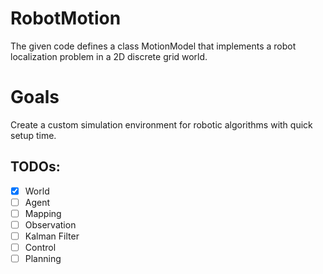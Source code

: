# RobotMotion
The given code defines a class MotionModel that implements a robot localization  problem in a 2D discrete grid world.

# Goals
Create a custom simulation environment for robotic algorithms with quick setup time.
## TODOs:
- [x] World 
- [ ] Agent
- [ ] Mapping
- [ ] Observation
- [ ] Kalman Filter
- [ ] Control
- [ ] Planning